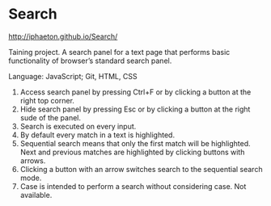 # Search

http://iphaeton.github.io/Search/

Taining project. A search panel for a text page that performs basic functionality of browser’s standard search panel.

Language: JavaScript;
Git, HTML, CSS

1. Access search panel by pressing Ctrl+F or by clicking a button at the right top corner.
2. Hide search panel by pressing Esc or by clicking a button at the right sude of the panel.
3. Search is executed on every input.
4. By default every match in a text is highlighted.
5. Sequential search means that only the first match will be highlighted. Next and previous matches are highlighted by clicking buttons with arrows.
6. Clicking a button with an arrow switches search to the sequential search mode.
7. Case is intended to perform a search without considering case. Not available.

